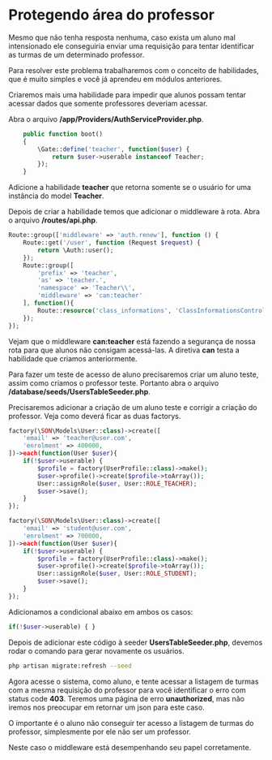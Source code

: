 # Protegendo área do professor

Mesmo que não tenha resposta nenhuma, caso exista um aluno mal intensionado ele conseguiria enviar uma requisição para tentar identificar as turmas de um determinado professor.

Para resolver este problema trabalharemos com o conceito de habilidades, que é muito simples e você já aprendeu em módulos anteriores.

Criaremos mais uma habilidade para impedir que alunos possam tentar acessar dados que somente professores deveriam acessar.

Abra o arquivo **/app/Providers/AuthServiceProvider.php**.

```php
    public function boot()
    {
        \Gate::define('teacher', function($user) {
            return $user->userable instanceof Teacher;
        });
    }
```

Adicione a habilidade **teacher** que retorna somente se o usuário for uma instância do model **Teacher**.

Depois de criar a habilidade temos que adicionar o middleware à rota. Abra o arquivo **/routes/api.php**.

```php
Route::group(['middleware' => 'auth.renew'], function () {
    Route::get('/user', function (Request $request) {
        return \Auth::user();
    });
    Route::group([
        'prefix' => 'teacher', 
        'as' => 'teacher.', 
        'namespace' => 'Teacher\\',
        'middleware' => 'can:teacher'
    ], function(){
        Route::resource('class_informations', 'ClassInformationsController', ['only' => ['index', 'show']]);
    });
});
```

Vejam que o middleware **can:teacher** está fazendo a segurança de nossa rota para que alunos não consigam acessá-las. A diretiva **can** testa a habilidade que criamos anteriormente.

Para fazer um teste de acesso de aluno precisaremos criar um aluno teste, assim como criamos o professor teste. Portanto abra o arquivo **/database/seeds/UsersTableSeeder.php**.

Precisaremos adicionar a criação de um aluno teste e corrigir a criação do professor. Veja como deverá ficar as duas factorys.

```php
factory(\SON\Models\User::class)->create([
    'email' => 'teacher@user.com',
    'enrolment' => 400000,
])->each(function(User $user){
    if(!$user->userable) {
        $profile = factory(UserProfile::class)->make();
        $user->profile()->create($profile->toArray());
        User::assignRole($user, User::ROLE_TEACHER);
        $user->save();
    }
});

factory(\SON\Models\User::class)->create([
    'email' => 'student@user.com',
    'enrolment' => 700000,
])->each(function(User $user){
    if(!$user->userable) {
        $profile = factory(UserProfile::class)->make();
        $user->profile()->create($profile->toArray());
        User::assignRole($user, User::ROLE_STUDENT);
        $user->save();
    }
});
```

Adicionamos a condicional abaixo em ambos os casos:

```php
if(!$user->userable) { }
```

Depois de adicionar este código à seeder **UsersTableSeeder.php**, devemos rodar o comando para gerar novamente os usuários.

```sh
php artisan migrate:refresh --seed
```

Agora acesse o sistema, como aluno, e tente acessar a listagem de turmas com a mesma requisição do professor para você identificar o erro com status code **403**. Teremos uma página de erro **unauthorized**, mas não iremos nos preocupar em retornar um json para este caso.

O importante é o aluno não conseguir ter acesso a listagem de turmas do professor, simplesmente por ele não ser um professor.

Neste caso o middleware está desempenhando seu papel corretamente.